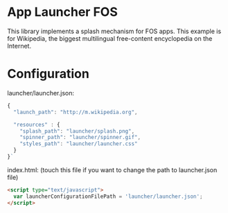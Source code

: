 App Launcher FOS
======

This library implements a splash mechanism for FOS apps. This example is for Wikipedia, the biggest multilingual free-content encyclopedia on the Internet.

Configuration
======

launcher/launcher.json:

```js
{
  "launch_path": "http://m.wikipedia.org",

  "resources" : {
    "splash_path": "launcher/splash.png",
    "spinner_path": "launcher/spinner.gif",
    "styles_path": "launcher/launcher.css"
  }
}`
```

index.html: (touch this file if you want to change the path to launcher.json file)

```html
<script type="text/javascript">
  var launcherConfigurationFilePath = 'launcher/launcher.json';
</script>
```